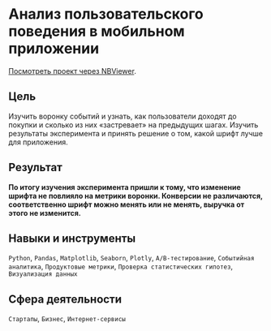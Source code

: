 # Анализ пользовательского поведения в мобильном приложении

[Посмотреть проект через NBViewer](https://nbviewer.org/github/delarim/data_analyst_yandex_studies/blob/main/8.%20%D0%90%D0%BD%D0%B0%D0%BB%D0%B8%D0%B7%20%D0%BF%D0%BE%D0%BB%D1%8C%D0%B7%D0%BE%D0%B2%D0%B0%D1%82%D0%B5%D0%BB%D1%8C%D1%81%D0%BA%D0%BE%D0%B3%D0%BE%20%D0%BF%D0%BE%D0%B2%D0%B5%D0%B4%D0%B5%D0%BD%D0%B8%D1%8F%20%D0%B2%20%D0%BC%D0%BE%D0%B1%D0%B8%D0%BB%D1%8C%D0%BD%D0%BE%D0%BC%20%D0%BF%D1%80%D0%B8%D0%BB%D0%BE%D0%B6%D0%B5%D0%BD%D0%B8%D0%B8/%D0%90%D0%BD%D0%B0%D0%BB%D0%B8%D0%B7%20%D0%BF%D0%BE%D0%BB%D1%8C%D0%B7%D0%BE%D0%B2%D0%B0%D1%82%D0%B5%D0%BB%D1%8C%D1%81%D0%BA%D0%BE%D0%B3%D0%BE%20%D0%BF%D0%BE%D0%B2%D0%B5%D0%B4%D0%B5%D0%BD%D0%B8%D1%8F%20%D0%B2%20%D0%BC%D0%BE%D0%B1%D0%B8%D0%BB%D1%8C%D0%BD%D0%BE%D0%BC%20%D0%BF%D1%80%D0%B8%D0%BB%D0%BE%D0%B6%D0%B5%D0%BD%D0%B8%D0%B8.ipynb).

## Цель

Изучить воронку событий и узнать, как пользователи доходят до покупки и сколько из них «застревает» на предыдущих шагах. Изучить результаты эксперимента и принять решение о том, какой шрифт лучше для приложения.

## Результат

**По итогу изучения эксперимента пришли к тому, что изменение шрифта не повлияло на метрики воронки. Конверсии не различаются, соответственно шрифт можно менять или не менять, выручка от этого не изменится.**

## Навыки и инструменты

`Python`, `Pandas`, `Matplotlib`, `Seaborn`, `Plotly`, `A/B-тестирование`, `Событийная аналитика`, `Продуктовые метрики`, `Проверка статистических гипотез`, `Визуализация данных`

## Сфера деятельности

`Стартапы`, `Бизнес`, `Интернет-сервисы`
